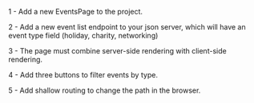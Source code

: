 1 - Add a new EventsPage to the project.
   
2 - Add a new event list endpoint to your json server, which will have an event type field (holiday, charity, networking)

3 - The page must combine server-side rendering with client-side rendering.

4 - Add three buttons to filter events by type.

5 - Add shallow routing to change the path in the browser.
